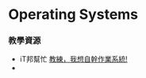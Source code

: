 # Operating Systems

### 教學資源
- iT邦幫忙 [教練，我想自幹作業系統!](https://ithelp.ithome.com.tw/articles/10274457)
- 
